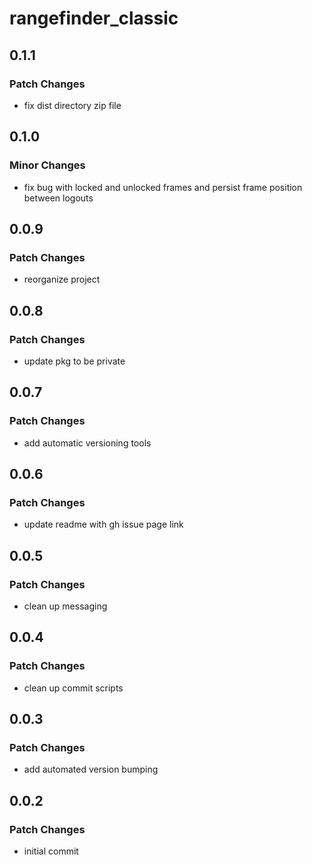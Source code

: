 # rangefinder_classic

## 0.1.1

### Patch Changes

- fix dist directory zip file

## 0.1.0

### Minor Changes

- fix bug with locked and unlocked frames and persist frame position between logouts

## 0.0.9

### Patch Changes

- reorganize project

## 0.0.8

### Patch Changes

- update pkg to be private

## 0.0.7

### Patch Changes

- add automatic versioning tools

## 0.0.6

### Patch Changes

- update readme with gh issue page link

## 0.0.5

### Patch Changes

- clean up messaging

## 0.0.4

### Patch Changes

- clean up commit scripts

## 0.0.3

### Patch Changes

- add automated version bumping

## 0.0.2

### Patch Changes

- initial commit
